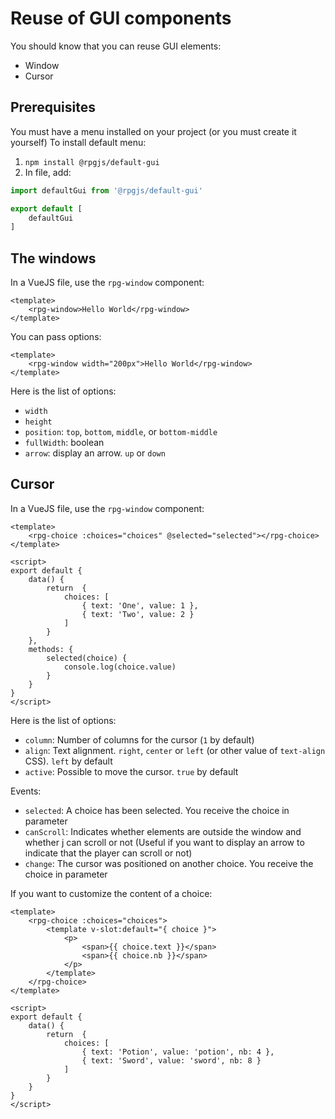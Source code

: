 # Reuse of GUI components

You should know that you can reuse GUI elements:

- Window
- Cursor

## Prerequisites

You must have a menu installed on your project (or you must create it yourself)
To install default menu: 

1. `npm install @rpgjs/default-gui`
2. In <PathTo to="modIndex" /> file, add: 

```ts
import defaultGui from '@rpgjs/default-gui' 

export default [
    defaultGui
]
```
## The windows

In a VueJS file, use the `rpg-window` component:

```vue
<template>
    <rpg-window>Hello World</rpg-window>
</template>
```
You can pass options:

```vue
<template>
    <rpg-window width="200px">Hello World</rpg-window>
</template>
```

Here is the list of options:
- `width`
- `height`
- `position`: `top`, `bottom`, `middle`, or `bottom-middle`
- `fullWidth`: boolean
- `arrow`: display an arrow. `up` or `down`

## Cursor

In a VueJS file, use the `rpg-window` component:

```vue
<template>
    <rpg-choice :choices="choices" @selected="selected"></rpg-choice>
</template>

<script>
export default {
    data() {
        return  {
            choices: [ 
                { text: 'One', value: 1 }, 
                { text: 'Two', value: 2 } 
            ]
        }
    },
    methods: {
        selected(choice) {
            console.log(choice.value)
        }
    }
}
</script>
```

Here is the list of options:
- `column`: Number of columns for the cursor (`1` by default)
- `align`: Text alignment. `right`, `center` or `left` (or other value of `text-align` CSS). `left` by default
- `active`: Possible to move the cursor. `true` by default

Events:
- `selected`: A choice has been selected. You receive the choice in parameter
- `canScroll`: Indicates whether elements are outside the window and whether j can scroll or not (Useful if you want to display an arrow to indicate that the player can scroll or not)
- `change`: The cursor was positioned on another choice. You receive the choice in parameter

If you want to customize the content of a choice:

```vue
<template>
    <rpg-choice :choices="choices">
        <template v-slot:default="{ choice }">
            <p>
                <span>{{ choice.text }}</span> 
                <span>{{ choice.nb }}</span> 
            </p>
        </template>
    </rpg-choice>
</template>

<script>
export default {
    data() {
        return  {
            choices: [ 
                { text: 'Potion', value: 'potion', nb: 4 }, 
                { text: 'Sword', value: 'sword', nb: 8 } 
            ]
        }
    }
}
</script>
```